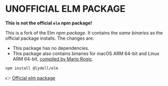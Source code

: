 # UNOFFICIAL ELM PACKAGE

**This is not the official `elm` npm package!**

This is a fork of the Elm _npm package._ It contains the _same binaries_ as the official package installs. The changes are:

- This package has no dependencies.
- This package also contains binaries for macOS ARM 64-bit and Linux ARM 64-bit, [compiled by Mario Rogic](https://github.com/supermario/elm-tooling-compiler/commit/3af7f31a0ad5c4c7fe6df51220b3ec3e1d62a643).

```
npm install @lydell/elm
```

👉 [Official elm package](https://www.npmjs.com/package/elm)
